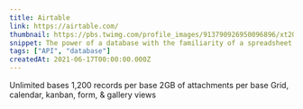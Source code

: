 ```yaml
---
title: Airtable
link: https://airtable.com/
thumbnail: https://pbs.twimg.com/profile_images/913790926950096896/xt2OyAdt_400x400.jpg
snippet: The power of a database with the familiarity of a spreadsheet.
tags: ["API", "database"]
createdAt: 2021-06-17T00:00:00.000Z
---
```

Unlimited bases
1,200 records per base
2GB of attachments per base
Grid, calendar, kanban, form, & gallery views